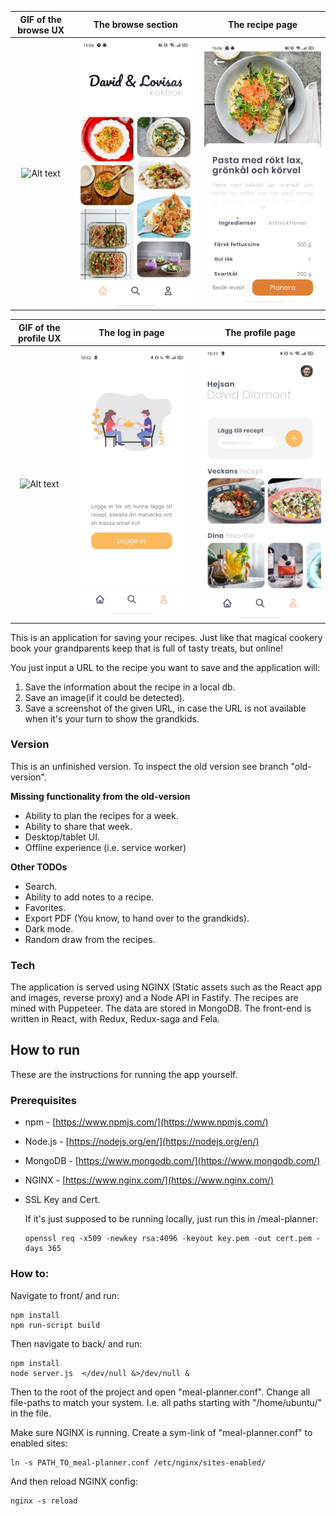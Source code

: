 GIF of the browse UX | The browse section | The recipe page
:------------:|:------------------:|:---------------:
![Alt text](demo.gif?raw=true "Meal planner UI GIF")|![Alt text](demo1.jpg?raw=true "Meal planner UI browse")|![Alt text](demo2.jpg?raw=true "Meal planner UI recipe page")

GIF of the profile UX | The log in page | The profile page
:------------:|:------------------:|:---------------:
![Alt text](demo1.gif?raw=true "Meal planner UI GIF")|![Alt text](demo3.jpg?raw=true "Meal planner log in")|![Alt text](demo4.jpg?raw=true "Meal planner UI profile page")

This is an application for saving your recipes. Just like that magical cookery book your grandparents keep that is full of tasty treats, but online!

You just input a URL to the recipe you want to save and the application will:
1. Save the information about the recipe in a local db.
2. Save an image(if it could be detected).
3. Save a screenshot of the given URL, in case the URL is not available when it's your turn to show the grandkids.

### Version
This is an unfinished version. To inspect the old version see branch "old-version".

**Missing functionality from the old-version**

- Ability to plan the recipes for a week.
- Ability to share that week.
- Desktop/tablet UI.
- Offline experience (i.e. service worker)

**Other TODOs**

- Search.
- Ability to add notes to a recipe.
- Favorites.
- Export PDF (You know, to hand over to the grandkids).
- Dark mode.
- Random draw from the recipes.

### Tech
The application is served using NGINX (Static assets such as the React app and images, reverse proxy) and a Node API in Fastify.
The recipes are mined with Puppeteer.
The data are stored in MongoDB.
The front-end is written in React, with Redux, Redux-saga and Fela.

How to run
------
These are the instructions for running the app yourself.

### Prerequisites
* npm - [https://www.npmjs.com/](https://www.npmjs.com/)
* Node.js - [https://nodejs.org/en/](https://nodejs.org/en/)
* MongoDB - [https://www.mongodb.com/](https://www.mongodb.com/)
* NGINX - [https://www.nginx.com/](https://www.nginx.com/)
* SSL Key and Cert.

    If it's just supposed to be running locally, just run this in /meal-planner:

    ```
    openssl req -x509 -newkey rsa:4096 -keyout key.pem -out cert.pem -days 365
    ```

### How to:
Navigate to front/ and run:
```
npm install
npm run-script build
```
Then navigate to back/ and run:
```
npm install
node server.js  </dev/null &>/dev/null &
```
Then to the root of the project and open "meal-planner.conf". Change all file-paths to match your system. I.e. all paths starting with "/home/ubuntu/" in the file.

Make sure NGINX is running. Create a sym-link of "meal-planner.conf" to enabled sites:
```
ln -s PATH_TO_meal-planner.conf /etc/nginx/sites-enabled/
```
And then reload NGINX config:
```
nginx -s reload
```

